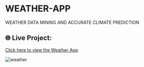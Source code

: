 # WEATHER-APP
WEATHER DATA MINING AND ACCURATE CLIMATE PREDICTION

## 🌐 Live Project:
[Click here to view the Weather App](https://janvithakur.github.io/WEATHER-APP/)

![weather](https://github.com/user-attachments/assets/b583f945-b6a4-4720-b566-6dac6e1fffdb)
